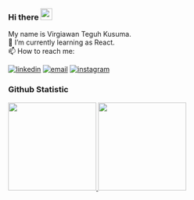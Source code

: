 ### Hi there <img src="https://github.com/TheDudeThatCode/TheDudeThatCode/blob/master/Assets/Hi.gif" width="24px" height="24px">
My name is Virgiawan Teguh Kusuma.  
🌱 I’m currently learning as React.  
📫 How to reach me:

[<img alt="linkedin" src="https://img.shields.io/badge/linkedin-%230077B5.svg?&style=for-the-badge&logo=linkedin&logoColor=white" />](https://www.linkedin.com/in/virgiawankusuma/)
[<img alt="email" src="https://img.shields.io/badge/Email-D14836?style=for-the-badge&logo=gmail&logoColor=white" />](mailto:virgiawanteguhkusuma@gmail.com)
[<img alt="instagram" src="https://img.shields.io/badge/Instagram-%23E4405F.svg?style=for-the-badge&logo=Instagram&logoColor=white" />](https://www.instagram.com/virgiawankusuma/)

### Github Statistic
<p align="left">
<a href="#">
  <img height="180em" src="https://github-readme-stats-eight-theta.vercel.app/api?username=virgiawankusuma&show_icons=true&theme=buefy&include_all_commits=true&count_private=true"/>
  <img height="180em" src="https://github-readme-stats-eight-theta.vercel.app/api/top-langs/?username=virgiawankusuma&layout=compact&langs_count=8&theme=buefy"/>
</a>
</p>

<!--
<ul>
  <li><a href="https://www.linkedin.com/in/virgiawankusuma/" target="_blank">In</a></li>
  <li><a href="https://www.instagram.com/virgiawankusuma/" target="_blank">IG</a></li>
  <li><a href="https://www.youtube.com/channel/UCFJHRxqnGJw1A9AKG0Xq8gA" target="_blank">YT</a></li>
</ul>
**virgiawankusuma/virgiawankusuma** is a ✨ _special_ ✨ repository because its `README.md` (this file) appears on your GitHub profile.

Here are some ideas to get you started:

- 🔭 I’m currently working on ...
- 🌱 I’m currently learning ...
- 👯 I’m looking to collaborate on ...
- 🤔 I’m looking for help with ...
- 💬 Ask me about ...
- 📫 How to reach me: ...
- 😄 Pronouns: ...
- ⚡ Fun fact: ...
🔭 I’m interested in Front-End Web Development & Machine Learning.  
⚡ I'm Graduated from SIB Kampus Merdeka X Dicoding Indonesia Program Batch 1, specializing in Machine Learning and Front-End Web Developer. 
-->
